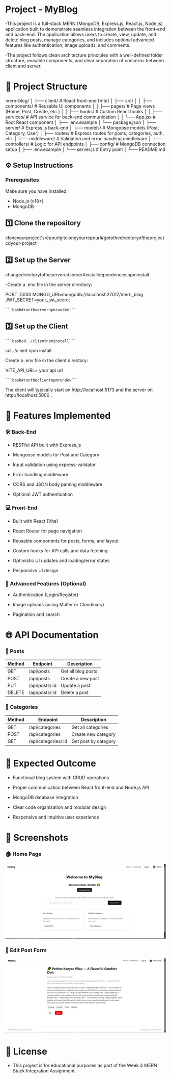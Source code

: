 #   Project - MyBlog
-This project is a full-stack MERN (MongoDB, Express.js, React.js, Node.js) application built to demonstrate seamless integration between the front-end and back-end. The application allows users to create, view, update, and delete blog posts, manage categories, and includes optional advanced features like authentication, image uploads, and comments.

-The project follows clean architecture principles with a well-defined folder structure, reusable components, and clear separation of concerns between client and server.

# 📁 Project Structure
 mern-blog/ │ ├── client/                 # React front-end (Vite) │   ├── src/ │   │   ├── components/     # Reusable UI components │   │   ├── pages/          # Page views (Home, Post, Create, etc.) │   │   ├── hooks/          # Custom React hooks │   │   ├── services/       # API service for back-end communication │   │   └── App.jsx         # Root React component │   ├── .env.example │   └── package.json │ ├── server/                 # Express.js back-end │   ├── models/             # Mongoose models (Post, Category, User) │   ├── routes/             # Express routes for posts, categories, auth, etc. │   ├── middleware/         # Validation and error-handling middleware │   ├── controllers/        # Logic for API endpoints │   ├── config/             # MongoDB connection setup │   ├── .env.example │   └── server.js           # Entry point │ └── README.md


## ⚙️ Setup Instructions
### Prerequisites


Make sure you have installed:

- Node.js (v18+)
- MongoDB



## 1️⃣ Clone the repository
cloneyourproject'srepourlgitcloneyourrepourl#gotothedirectoryoftheprojectcdyour-project

## 2️⃣ Set up the Server
changedirectorytotheservercdserver#installdependenciesnpminstall


-Create a .env file in the server directory:

PORT=5000
MONGO_URI=mongodb://localhost:27017/mern_blog
JWT_SECRET=your_jwt_secret


<pre><code>```bash#runthservernpmrundev```</code></pre>

## 3️⃣ Set up the Client
<pre><code>```bashcd../clientnpminstall```</code></pre>
cd ../client
npm install


Create a .env file in the client directory:

VITE_API_URL= your api url


<pre><code>```bash#runtheclientnpmrundev```</code></pre>


The client will typically start on http://localhost:5173
 and the server on http://localhost:5000
.

# 🧩 Features Implemented
###  🛠 Back-End

- RESTful API built with Express.js

- Mongoose models for Post and Category

- Input validation using express-validator

- Error handling middleware

- CORS and JSON body parsing middleware

- Optional JWT authentication

### 💻 Front-End

- Built with React (Vite)

- React Router for page navigation

- Reusable components for posts, forms, and layout

- Custom hooks for API calls and data fetching

- Optimistic UI updates and loading/error states

- Responsive UI design

### 🧠 Advanced Features (Optional)

- Authentication (Login/Register)

- Image uploads (using Multer or Cloudinary)

- Pagination and search



# 🌐 API Documentation
### 🔹 Posts
| Method | Endpoint           | Description         |
|--------|--------------------|---------------------|
| GET    | /api/posts         | Get all blog posts  |
| POST   | /api/posts         | Create a new post   |
| PUT    | /api/posts/:id     | Update a post       |
| DELETE | /api/posts/:id     | Delete a post       |

### 🔹 Categories
| Method | Endpoint           | Description         |
|--------|--------------------|---------------------|
| GET    | /api/categories    | Get all categories  |
| POST   | /api/categories    | Create new category |
| GET    | /api/categories/:id| Get post by category|

# 🧪 Expected Outcome

- Functional blog system with CRUD operations

- Proper communication between React front-end and Node.js API

- MongoDB database integration

- Clear code organization and modular design

- Responsive and intuitive user experience

# 📸 Screenshots 

### 🏠 Home Page
![Home Page](./assets/blog2.png)

### 📝 Edit Post Form
![Edit Post](./assets/blog1.png)

# 📜 License

- This project is for educational purposes as part of the Week 4 MERN Stack Integration Assignment.








